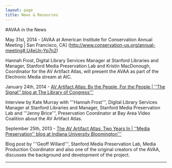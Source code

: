 ```yaml
---
layout: page
title: News & Resources
---
```


#AVAA in the News

May 31st, 2014 - [AVAA at American Institute for Conservation Annual Meeting | San Francisco, CA] (http://www.conservation-us.org/annual-meeting#.U4eUn-Yp7n2) 

Hannah Frost, Digital Library Services Manager at Stanford Libraries and Manager, Stanford Media Preservation Lab and Kristin MacDonough, Coordinator for the AV Artifact Atlas, will present the AVAA as part of the Electronic Media stream at AIC.

January 24th, 2014 - [AV Artifact Atlas: By the People, For the People | ''The Signal'' blog at The Library of Congress'''](
[http://blogs.loc.gov/digitalpreservation/2014/01/av-artifact-atlas-by-the-people-for-the-people/)

Interview by Kate Murray with '''Hannah Frost''', Digital Library Services Manager at Stanford Libraries and Manager, Stanford Media Preservation Lab and '''Jenny Brice''', Preservation Coordinator at Bay Area Video Coalition about the AV Artifact Atlas.

September 25th, 2013 - [The AV Artifact Atlas: Two Years In | ''Media Preservation'' blog at Indiana University Bloomington'''](
[http://mediapreservation.wordpress.com/2013/09/25/av-artifact-atlas/) 

Blog post by '''Geoff Willard''', Stanford Media Preservation Lab, Media Production Coordinator and also one of the original creators of the AVAA, discusses the background and development of the project.


----
